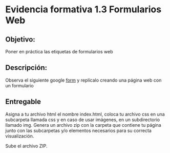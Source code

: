 # Evidencia formativa 1.3 Formularios Web

## Objetivo: 

Poner en práctica las etiquetas de formularios web

## Descripción:

Observa el siguiente google [form](https://forms.gle/m3cvdwtH5PK1atvB6) y replícalo creando una página web con un formulario

## Entregable

Asigna a tu archivo html el nombre index.html, coloca tu archivo css en una subcarpeta llamada css y en caso de usar imágenes, en un subdirectorio llamado img. Genera un archivo zip con la carpeta que contiene tu página junto con las subcarpetas y/o elementos necesarios para su correcta visualización. 

Sube el archivo ZIP.